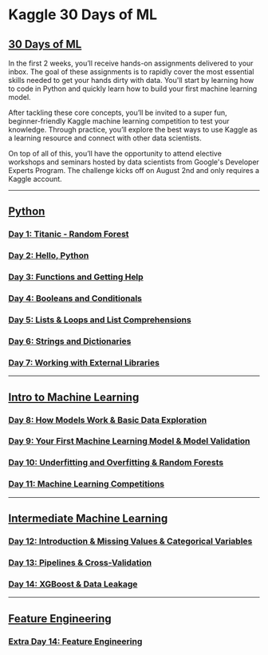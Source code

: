 # Kaggle 30 Days of ML

## [30 Days of ML](https://www.kaggle.com/thirty-days-of-ml)

In the first 2 weeks, you’ll receive hands-on assignments delivered to your inbox. The goal of these assignments is to rapidly cover the most essential skills needed to get your hands dirty with data. You'll start by learning how to code in Python and quickly learn how to build your first machine learning model.

After tackling these core concepts, you’ll be invited to a super fun, beginner-friendly Kaggle machine learning competition to test your knowledge. Through practice, you’ll explore the best ways to use Kaggle as a learning resource and connect with other data scientists.

On top of all of this, you’ll have the opportunity to attend elective workshops and seminars hosted by data scientists from Google's Developer Experts Program. The challenge kicks off on August 2nd and only requires a Kaggle account.

---

## [Python](https://www.kaggle.com/learn/python)

### [Day 1: Titanic - Random Forest](./Day-1)

### [Day 2: Hello, Python](./Day-2)

### [Day 3: Functions and Getting Help](./Day-3)

### [Day 4: Booleans and Conditionals](./Day-4)

### [Day 5: Lists & Loops and List Comprehensions](./Day-5)

### [Day 6: Strings and Dictionaries](./Day-6)

### [Day 7: Working with External Libraries](./Day-7)

---

## [Intro to Machine Learning](https://www.kaggle.com/learn/intro-to-machine-learning)

### [Day 8: How Models Work & Basic Data Exploration](./Day-8)

### [Day 9: Your First Machine Learning Model & Model Validation](./Day-9)

### [Day 10: Underfitting and Overfitting & Random Forests](./Day-10)

### [Day 11: Machine Learning Competitions](./Day-11)

---

## [Intermediate Machine Learning](https://www.kaggle.com/learn/intermediate-machine-learning)

### [Day 12: Introduction & Missing Values & Categorical Variables](./Day-12)

### [Day 13: Pipelines & Cross-Validation](./Day-13)

### [Day 14: XGBoost & Data Leakage](./Day-14)

---

## [Feature Engineering](https://www.kaggle.com/learn/feature-engineering)

### [Extra Day 14: Feature Engineering](./Extra-Day-14)